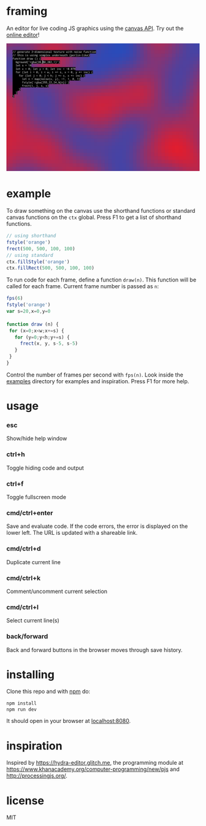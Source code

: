 # framing

An editor for live coding JS graphics using the 
[canvas API](https://developer.mozilla.org/en-US/docs/Web/API/CanvasRenderingContext2D). 
Try out the [online editor](https://framing.neocities.org/)!

<img src="images/screen.png" width="720">


# example

To draw something on the canvas use the shorthand functions or standard canvas functions on the `ctx` global.
Press F1 to get a list of shorthand functions.

 ```js
 // using shorthand
fstyle('orange')
frect(500, 500, 100, 100)
 // using standard
ctx.fillStyle('orange')
ctx.fillRect(500, 500, 100, 100)
 ```

To run code for each frame, define a function `draw(n)`.
This function will be called for each frame. Current frame number is passed as `n`:

```js
fps(6)
fstyle('orange')
var s=20,x=0,y=0

function draw (n) {
 for (x=0;x<w;x+=s) {
   for (y=0;y<h;y+=s) {
     frect(x, y, s-5, s-5)
   }
 }
}
```

Control the number of frames per second with `fps(n)`.
Look inside the [examples](examples) directory for examples and inspiration. Press F1 for more help.

# usage

### esc
Show/hide help window

### ctrl+h
Toggle hiding code and output

### ctrl+f
Toggle fullscreen mode

### cmd/ctrl+enter
Save and evaluate code. If the code errors, the error is displayed on the lower left.
The URL is updated with a shareable link.

### cmd/ctrl+d
Duplicate current line

### cmd/ctrl+k
Comment/uncomment current selection

### cmd/ctrl+l
Select current line(s)

### back/forward
Back and forward buttons in the browser moves through save history.


# installing
Clone this repo and with [npm](https://npmjs.com/) do:

```
npm install
npm run dev
```

It should open in your browser at [localhost:8080](http://localhost:8080).


# inspiration

Inspired by https://hydra-editor.glitch.me, the programming module at 
https://www.khanacademy.org/computer-programming/new/pjs and http://processingjs.org/.

# license

MIT

[1]: https://developer.mozilla.org/en-US/docs/Web/API/CanvasRenderingContext2D
